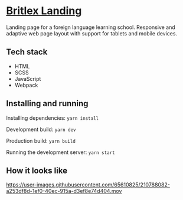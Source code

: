# [Britlex Landing](https://britlex-two.vercel.app/)

Landing page for a foreign language learning school. Responsive and adaptive web page layout with support for tablets and mobile devices.

## Tech stack

- HTML
- SCSS
- JavaScript
- Webpack

## Installing and running

Installing dependencies: `yarn install`

Development build: `yarn dev`

Production build: `yarn build`

Running the development server: `yarn start`

## How it looks like

https://user-images.githubusercontent.com/65610825/210788082-a253df8d-1ef0-40ec-915a-d3ef8e74d404.mov

